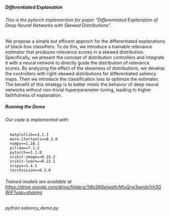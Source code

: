 ##### Differentiated Explanation

###### This is the pytorch implemention for paper “Differentiated Explanation of Deep Neural Networks with Skewed Distributions”. 

We propose a simple but efficent approch for the differentiated explanations of black-box classifiers. To do this, we introduce a trainable relevance estimator that produces relevance scores in a skewed distribution. Specifically, we present the concept of distribution controllers and integrate it with a neural network to directly guide the distribution of relevance scores. By analyzing the effect of the skewness of distributions, we develop the controllers with right-skewed distributions for differentiated saliency maps. Then we introduce the classification loss to optimize the estimator. The benefit of this strategy is to better mimic the behavior of deep neural networks without non-trivial hyperparameter tuning, leading to higher faithfulness of explanation.

##### Running the Demo
###### Our code is implemented with:
      matplotlib==3.1.3 
      more-itertools==8.3.0 
      numpy==1.18.1 
      pillow==7.1.2 
      pytorch==1.1.0 
      scikit-image==0.16.2 
      scikit-learn==0.22.1 
      scipy==1.4.1 
      torchvision==0.3.0 
###### Trained models are available at https://drive.google.com/drive/folders/1t8sSK6elwalIyNfuQrw3wnds1rh3GWiF?usp=sharing
###### python saliency_demo.py
